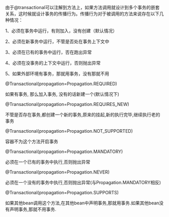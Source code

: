 由于@transactional可以注解到方法上，如果方法调用就设计到多个事务的嵌套关系，这时候就设计事务的传播行为。传播行为对于被调用的方法来说存在以下几种情况：

1、必须在事务中运行，有则加入，没有创建（默认情况）

2、必须在新事务中运行，不管是否处在事务上下文中

3、必须在已有的事务中运行，否在跑出异常

4、必须在没事务的上下文中运行，否则抛出异常

5、如果外部环境有事务，那就用事务，没有那就不用

@Transactional\(propagation=Propagation.REQUIRED\)

如果有事务, 那么加入事务, 没有的话新建一个\(默认情况下\)

@Transactional\(propagation=Propagation.REQUIRES\_NEW\)

不管是否存在事务,都创建一个新的事务,原来的挂起,新的执行完毕,继续执行老的事务

@Transactional\(propagation=Propagation.NOT\_SUPPORTED\)

容器不为这个方法开启事务



@Transactional\(propagation=Propagation.MANDATORY\)

必须在一个已有的事务中执行,否则抛出异常

@Transactional\(propagation=Propagation.NEVER\)

必须在一个没有的事务中执行,否则抛出异常\(与Propagation.MANDATORY相反\)

@Transactional\(propagation=Propagation.SUPPORTS\)

如果其他bean调用这个方法,在其他bean中声明事务,那就用事务.如果其他bean没有声明事务,那就不用事务.

